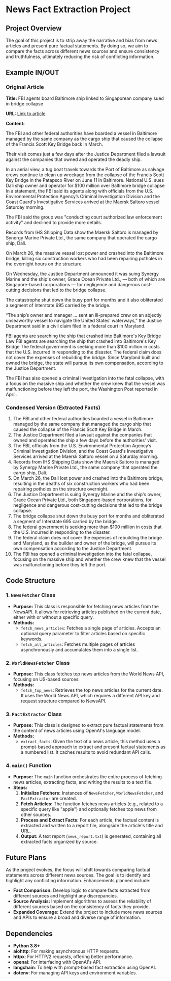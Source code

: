 # News Fact Extraction Project

## Project Overview

The goal of this project is to strip away the narrative and bias from news articles and present pure factual statements. By doing so, we aim to compare the facts across different news sources and ensure consistency and truthfulness, ultimately reducing the risk of conflicting information.

## Example IN/OUT

### Original Article

**Title:** FBI agents board Baltimore ship linked to Singaporean company sued in bridge collapse

**URL:** [Link to article](https://www.npr.org/2024/09/21/nx-s1-5121915/fbi-baltimore-bridge-collapse-cargo-ship)

**Content:**


 The FBI and other federal authorities have boarded a vessel in Baltimore managed by the same company as the cargo ship that caused the collapse of the Francis Scott Key Bridge back in March.

Their visit comes just a few days after the Justice Department filed a lawsuit against the companies that owned and operated the deadly ship.

In an aerial view, a tug boat travels towards the Port of Baltimore as salvage crews continue to clean up wreckage from the collapse of the Francis Scott Key Bridge in the Patapsco River on June 11 in Baltimore. 
National
U.S. sues Dali ship owner and operator for $100 million over Baltimore bridge collapse
In a statement, the FBI said its agents along with officials from the U.S. Environmental Protection Agency’s Criminal Investigation Division and the Coast Guard's Investigative Services arrived at the Maersk Saltoro vessel Saturday morning.

The FBI said the group was "conducting court authorized law enforcement activity" and declined to provide more details.

Records from IHS Shipping Data show the Maersk Saltoro is managed by Synergy Marine Private Ltd., the same company that operated the cargo ship, Dali.

On March 26, the massive vessel lost power and crashed into the Baltimore bridge, killing six construction workers who had been repairing potholes in the overnight hours on the structure.

On Wednesday, the Justice Department announced it was suing Synergy Marine and the ship's owner, Grace Ocean Private Ltd., — both of which are Singapore-based corporations — for negligence and dangerous cost-cutting decisions that led to the bridge collapse.

The catastrophe shut down the busy port for months and it also obliterated a segment of Interstate 695 carried by the bridge.

“The ship’s owner and manager … sent an ill-prepared crew on an abjectly unseaworthy vessel to navigate the United States’ waterways,” the Justice Department said in a civil claim filed in a federal court in Maryland.

FBI agents are searching the ship that crashed into Baltimore's Key Bridge
Law
FBI agents are searching the ship that crashed into Baltimore's Key Bridge
The federal government is seeking more than $100 million in costs that the U.S. incurred in responding to the disaster. The federal claim does not cover the expenses of rebuilding the bridge. Since Maryland built and owned the bridge, the state will pursue its own compensation, according to the Justice Department.

The FBI has also opened a criminal investigation into the fatal collapse, with a focus on the massive ship and whether the crew knew that the vessel was malfunctioning before they left the port, the Washington Post reported in April.


### Condensed Version (Extracted Facts)

1.  The FBI and other federal authorities boarded a vessel in Baltimore managed by the same company that managed the cargo ship that caused the collapse of the Francis Scott Key Bridge in March.
2. The Justice Department filed a lawsuit against the companies that owned and operated the ship a few days before the authorities' visit.
3. The FBI, officials from the U.S. Environmental Protection Agency’s Criminal Investigation Division, and the Coast Guard's Investigative Services arrived at the Maersk Saltoro vessel on a Saturday morning.
4. Records from IHS Shipping Data show the Maersk Saltoro is managed by Synergy Marine Private Ltd., the same company that operated the cargo ship, Dali.
5. On March 26, the Dali lost power and crashed into the Baltimore bridge, resulting in the deaths of six construction workers who had been repairing potholes on the structure overnight.
6. The Justice Department is suing Synergy Marine and the ship's owner, Grace Ocean Private Ltd., both Singapore-based corporations, for negligence and dangerous cost-cutting decisions that led to the bridge collapse.
7. The bridge collapse shut down the busy port for months and obliterated a segment of Interstate 695 carried by the bridge.
8. The federal government is seeking more than $100 million in costs that the U.S. incurred in responding to the disaster.
9. The federal claim does not cover the expenses of rebuilding the bridge and Maryland, as the builder and owner of the bridge, will pursue its own compensation according to the Justice Department.
10. The FBI has opened a criminal investigation into the fatal collapse, focusing on the massive ship and whether the crew knew that the vessel was malfunctioning before they left the port.


## Code Structure

### 1. `NewsFetcher` Class
- **Purpose:** This class is responsible for fetching news articles from the NewsAPI. It allows for retrieving articles published on the current date, either with or without a specific query.
- **Methods:**
  - `fetch_news_articles`: Fetches a single page of articles. Accepts an optional query parameter to filter articles based on specific keywords.
  - `fetch_all_articles`: Fetches multiple pages of articles asynchronously and accumulates them into a single list.

### 2. `WorldNewsFetcher` Class
- **Purpose:** This class fetches top news articles from the World News API, focusing on US-based sources.
- **Methods:**
  - `fetch_top_news`: Retrieves the top news articles for the current date. It uses the World News API, which requires a different API key and request structure compared to NewsAPI.

### 3. `FactExtractor` Class
- **Purpose:** This class is designed to extract pure factual statements from the content of news articles using OpenAI's language model.
- **Methods:**
  - `extract_facts`: Given the text of a news article, this method uses a prompt-based approach to extract and present factual statements as a numbered list. It caches results to avoid redundant API calls.

### 4. `main()` Function
- **Purpose:** The `main` function orchestrates the entire process of fetching news articles, extracting facts, and writing the results to a text file.
- **Steps:**
  1. **Initialize Fetchers:** Instances of `NewsFetcher`, `WorldNewsFetcher`, and `FactExtractor` are created.
  2. **Fetch Articles:** The function fetches news articles (e.g., related to a specific query like "apple") and optionally fetches top news from other sources.
  3. **Process and Extract Facts:** For each article, the factual content is extracted and written to a report file, alongside the article's title and URL.
  4. **Output:** A text report (`news_report.txt`) is generated, containing all extracted facts organized by source.

## Future Plans

As the project evolves, the focus will shift towards comparing factual statements across different news sources. The goal is to identify and highlight any conflicting information. Enhancements planned include:

- **Fact Comparison:** Develop logic to compare facts extracted from different sources and highlight any discrepancies.
- **Source Analysis:** Implement algorithms to assess the reliability of different sources based on the consistency of facts they provide.
- **Expanded Coverage:** Extend the project to include more news sources and APIs to ensure a broad and diverse range of information.

## Dependencies

- **Python 3.8+**
- **aiohttp**: For making asynchronous HTTP requests.
- **httpx**: For HTTP/2 requests, offering better performance.
- **openai**: For interfacing with OpenAI's API.
- **langchain**: To help with prompt-based fact extraction using OpenAI.
- **dotenv**: For managing API keys and environment variables.


